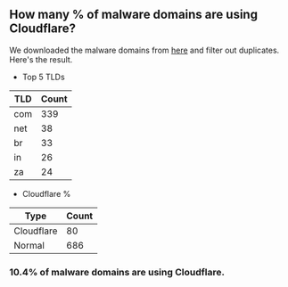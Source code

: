 ## How many % of malware domains are using Cloudflare?


We downloaded the malware domains from [here](https://urlhaus.abuse.ch) and filter out duplicates.
Here's the result.


[//]: # (start replacement)


- Top 5 TLDs

| TLD | Count |
| --- | --- |
| com | 339 |
| net | 38 |
| br | 33 |
| in | 26 |
| za | 24 |


- Cloudflare %

| Type | Count |
| --- | --- |
| Cloudflare | 80 |
| Normal | 686 |


### 10.4% of malware domains are using Cloudflare.